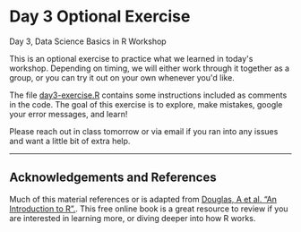 Day 3 Optional Exercise
================
Day 3, Data Science Basics in R Workshop

This is an optional exercise to practice what we learned in today's workshop. 
Depending on timing, we will either work through it together as a group, or you can try it out on your own whenever you'd like.

The file [day3-exercise.R](https://github.com/seaneff/data-science-basics-2023/tree/main/day3/optional-exercise/day3-exercise.R) contains some instructions included as comments in the code. The goal of this exercise is to explore, make mistakes, google your error messages, and learn! 

Please reach out in class tomorrow or via email if you ran into any issues and want a little bit of extra help.

------------------------------------------------------------------------

## Acknowledgements and References

Much of this material references or is adapted from [Douglas, A et al. “An Introduction to R”.](https://intro2r.com/). This free online book is a great resource to review if you are interested in learning more, or diving deeper into how R works.
